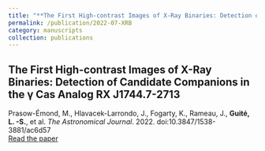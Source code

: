 ```yaml
---
title: "**The First High-contrast Images of X-Ray Binaries: Detection of Candidate Companions in the γ Cas Analog RX J1744.7-2713**"
permalink: /publication/2022-07-XRB
category: manuscripts
collection: publications
---
```


## **The First High-contrast Images of X-Ray Binaries: Detection of Candidate Companions in the γ Cas Analog RX J1744.7-2713**
Prasow-Émond, M., Hlavacek-Larrondo, J., Fogarty, K., Rameau, J., **Guité, L. -S.**, et al. *The Astronomical Journal*. 2022. doi:10.3847/1538-3881/ac6d57\
[Read the paper](https://ui.adsabs.harvard.edu/abs/2022AJ....164....7P/abstract)


